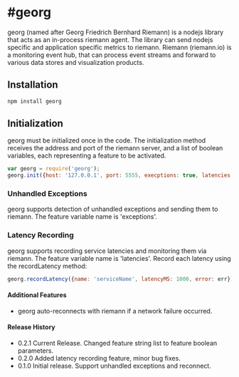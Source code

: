#georg
=========

georg (named after Georg Friedrich Bernhard Riemann) is a nodejs library that acts as an in-process riemann agent.
The library can send nodejs specific and application specific metrics to riemann.
Riemann (riemann.io) is a monitoring event hub, that can process event streams and forward to various data stores and visualization products.


## Installation ##
```bash
npm install georg
```

## Initialization ##
georg must be initialized once in the code. The initialization method receives the address and port of the riemann server,
and a list of boolean variables, each representing a feature to be activated.

```javascript
var georg = require('georg');
georg.init({host: '127.0.0.1', port: 5555, execptions: true, latencies: true});
```

### Unhandled Exceptions ###
georg supports detection of unhandled exceptions and sending them to riemann.
The feature variable name is 'exceptions'.

### Latency Recording ###
georg supports recording service latencies and monitoring them via riemann.
The feature variable name is 'latencies'.
Record each latency using the recordLatency method:
```javascript
georg.recordLatency({name: 'serviceName', latencyMS: 1000, error: err});
```

#### Additional Features ####
* georg auto-reconnects with riemann if a network failure occurred.

#### Release History ####
* 0.2.1 Current Release. Changed feature string list to feature boolean parameters.
* 0.2.0 Added latency recording feature, minor bug fixes.
* 0.1.0 Initial release. Support unhandled exceptions and reconnect.